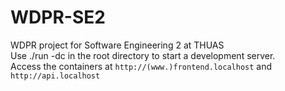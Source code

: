 # WDPR-SE2
WDPR project for Software Engineering 2 at THUAS  
Use ./run -dc in the root directory to start a development server.  
Access the containers at `http://(www.)frontend.localhost` and `http://api.localhost`
